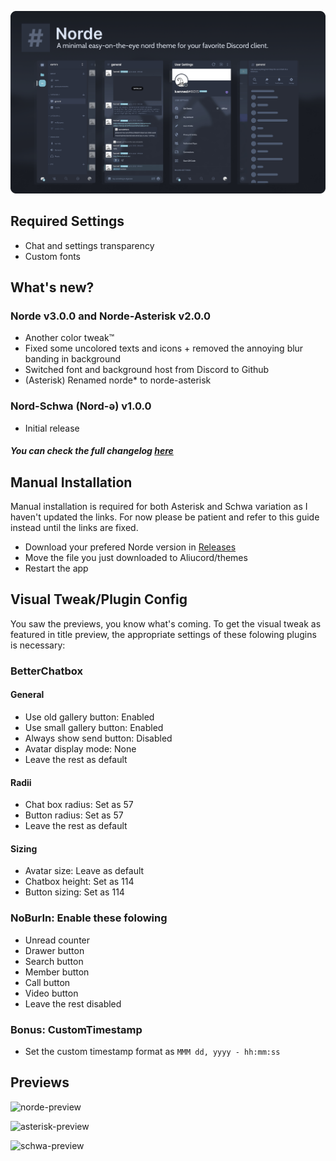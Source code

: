 ![title-preview](previews/title.png)

## Required Settings
- Chat and settings transparency 
- Custom fonts

## What's new?
### Norde v3.0.0 and Norde-Asterisk v2.0.0
- Another color tweak™
- Fixed some uncolored texts and icons + removed the annoying blur banding in background
- Switched font and background host from Discord to Github
- (Asterisk) Renamed norde* to norde-asterisk
### Nord-Schwa (Nord-ə) v1.0.0
- Initial release
##### You can check the full changelog [here](https://github.com/kartoflu/norde/blob/main/CHANGELOG.md)

## Manual Installation
Manual installation is required for both Asterisk and Schwa variation as I haven't updated the links. For now please be patient and refer to this guide instead until the links are fixed.
- Download your prefered Norde version in [Releases](https://github.com/kartoflu/norde/releases/tag/v1.0.0)
- Move the file you just downloaded to Aliucord/themes
- Restart the app

## Visual Tweak/Plugin Config
You saw the previews, you know what's coming. To get the visual tweak as featured in title preview, the appropriate settings of these folowing plugins is necessary:
### BetterChatbox
#### General
- Use old gallery button: Enabled
- Use small gallery button: Enabled
- Always show send button: Disabled
- Avatar display mode: None
- Leave the rest as default

#### Radii
- Chat box radius: Set as 57
- Button radius: Set as 57
- Leave the rest as default

#### Sizing
- Avatar size: Leave as default
- Chatbox height: Set as 114
- Button sizing: Set as 114

### NoBurIn: Enable these folowing
- Unread counter
- Drawer button
- Search button
- Member button
- Call button
- Video button
- Leave the rest disabled

### Bonus: CustomTimestamp
- Set the custom timestamp format as `MMM dd, yyyy - hh:mm:ss`

## Previews
![norde-preview](https://raw.githubusercontent.com/kartoflu/norde/main/previews/norde-preview.png)

![asterisk-preview](https://raw.githubusercontent.com/kartoflu/norde/main/previews/asterisk-preview.png)

![schwa-preview](https://raw.githubusercontent.com/kartoflu/norde/main/previews/schwa-preview.png)

<!-- pshh, wanna know a fact? i barely used the actual nord color scheme in the making of norde, asterisk and even schwa. in other words, i made a set of rip-off nord themes and you all fell for it (kek) -->
